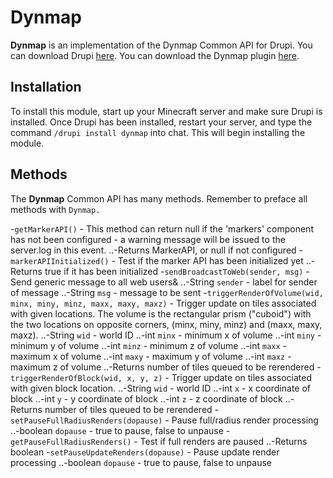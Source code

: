 # Dynmap
**Dynmap** is an implementation of the Dynmap Common API for Drupi.
You can download Drupi [here](https://stacket.net/drupi).
You can download the Dynmap plugin [here](https://github.com/webbukkit/dynmap/releases).

## Installation
To install this module, start up your Minecraft server and make sure Drupi is installed.
Once Drupi has been installed, restart your server, and type the command `/drupi install dynmap` into chat.
This will begin installing the module.

## Methods
The **Dynmap** Common API has many methods.
Remember to preface all methods with `Dynmap.`

-`getMarkerAPI()` - This method can return null if the 'markers' component has not been configured - a warning message will be issued to the server.log in this event.
..-Returns MarkerAPI, or null if not configured
-`markerAPIInitialized()` - Test if the marker API has been initialized yet
..-Returns true if it has been initialized
-`sendBroadcastToWeb(sender, msg)` - Send generic message to all web users&
..-String `sender` - label for sender of message
..-String `msg` - message to be sent
-`triggerRenderOfVolume(wid, minx, miny, minz, maxx, maxy, maxz)` - Trigger update on tiles associated with given locations. The volume is the rectangular prism ("cuboid") with the two locations on opposite corners, (minx, miny, minz) and (maxx, maxy, maxz).
..-String `wid` - world ID
..-int `minx` - minimum x of volume
..-int `miny` - minimum y of volume
..-int `minz` - minimum z of volume
..-int `maxx` - maximum x of volume
..-int `maxy` - maximum y of volume
..-int `maxz` - maximum z of volume
..-Returns number of tiles queued to be rerendered
-`triggerRenderOfBlock(wid, x, y, z)` - Trigger update on tiles associated with given block location.
..-String `wid` - world ID
..-int `x` - x coordinate of block
..-int `y` - y coordinate of block
..-int `z` - z coordinate of block
..-Returns number of tiles queued to be rerendered
-`setPauseFullRadiusRenders(dopause)` - Pause full/radius render processing
..-boolean `dopause` - true to pause, false to unpause
-`getPauseFullRadiusRenders()` - Test if full renders are paused
..-Returns boolean
-`setPauseUpdateRenders(dopause)` - Pause update render processing
..-boolean `dopause` - true to pause, false to unpause
